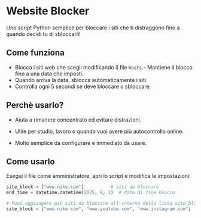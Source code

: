 # Website Blocker 

Uno script Python semplice per bloccare i siti che ti distraggono fino a quando decidi tu di sbloccarli!

## Come funziona
 
- Blocca i siti web che scegli modificando il file `hosts`.- Mantiene il blocco fino a una data che imposti.  
- Quando arriva la data, sblocca automaticamente i siti.  
- Controlla ogni 5 secondi se deve bloccare o sbloccare.

## Perchè usarlo?

- Aiuta a rimanere concentrato ed evitare distrazioni.

- Utile per studio, lavoro o quando vuoi avere più autocontrollo online.  

- Molto semplice da configurare e immediato da usare.

## Come usarlo 

Esegui il file come amministratore, apri lo script e modifica le impostazioni:  

```python
site_block = ["www.nike.com"]          # siti da bloccare
end_time = datetime.datetime(2025, 9, 1)  # data di fine blocco

# Puoi aggiungere più siti da bloccare all'interno della lista site_block, ad esempio:
site_block = ["www.nike.com", "www.youtube.com", "www.instagram.com"]




